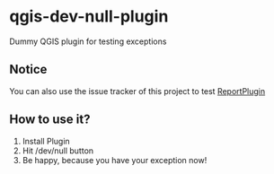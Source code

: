 # qgis-dev-null-plugin
Dummy QGIS plugin for testing exceptions

## Notice

You can also use the issue tracker of this project to test [ReportPlugin](https://github.com/lutraconsulting/qgis-report-plugin)

## How to use it?

1. Install Plugin
2. Hit /dev/null button
3. Be happy, because you have your exception now!

